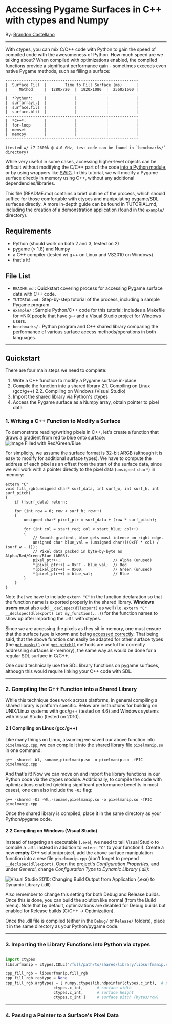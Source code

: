 Accessing Pygame Surfaces in C++ with ctypes and Numpy
==========================================================
By: [Brandon Castellano](http://www.bcastell.com)

----------------------------------------------------------

With ctypes, you can mix C/C++ code with Python to gain the speed of compiled code with the awesomeness of Python.  How much speed are we talking about?  When compiled with optimizations enabled, the compiled functions provide a significant performance gain - sometimes exceeds even native Pygame methods, such as filling a surface:

    ----------------------------------------------------------
    |  Surface Fill  |        Time to Fill Surface (ms)      |
    |     Method     |  1280x720  |  1920x1080  |  2560x1600 |
    ----------------------------------------------------------
    |  *Python*:     |            |             |            |
    |  surfarray[:]  |            |             |            |
    |  surface.fill  |            |             |            |
    |  surface.blit  |            |             |            |
    ----------------------------------------------------------
    |  *C++*:        |            |             |            |
    |  for-loop      |            |             |            |
    |  memset        |            |             |            |
    |  memcpy        |            |             |            |
    ----------------------------------------------------------
    
    (tested w/ i7 2600k @ 4.0 GHz, test code can be found in `benchmarks/` directory)
    

While very useful in some cases, accessing higher-level objects can be difficult without modifying the C/C++ part of the code [into a Python module](http://docs.python.org/2/extending/extending.html#writing-extensions-in-c), or by using wrappers like [SWIG](http://www.swig.org/).  In this tutorial, we will modify a Pygame surface directly in memory using C++, without any additional dependencies/libraries.

This file (README.md) contains a brief outline of the process, which should suffice for those comfortable with ctypes and manipulating pygame/SDL surfaces directly.  A more in-depth guide can be found in TUTORIAL.md, including the creation of a demonstration application (found in the `example/` directory).


Requirements
------------
 - Python (should work on both 2 and 3, tested on 2)
 - pygame (> 1.8) and Numpy
 - a C++ compiler (tested w/ g++ on Linux and VS2010 on Windows)
 - that's it!


File List
---------

 - `README.md` : Quickstart covering process for accessing Pygame surface data with C++ code.
 - `TUTORIAL.md` : Step-by-step tutorial of the process, including a sample Pygame program.
 - `example/` : Sample Python/C++ code for this tutorial; includes a Makefile for *NIX people that have `g++` and a Visual Studio project for Windows users.
 - `benchmarks/` : Python program and C++ shared library comparing the performance of various surface access methods/operations in both languages.
  
 
----------------------------------------------------------

Quickstart
----------

There are four main steps we need to complete:

 1. Write a C++ function to modify a Pygame surface in-place
 2. Compile the function into a shared library
    2.1. Compiling on Linux (gcc/g++)
    2.2. Compiling on Windows (Visual Studio)
 3. Import the shared library via Python's ctypes
 4. Access the Pygame surface as a Numpy array, obtain pointer to pixel data


### 1. Writing a C++ Function to Modify a Surface

To demonstrate reading/writing pixels in C++, let's create a function that draws a gradient from red to blue onto surface:
<img style="max-width:100%;" src="https://raw.github.com/breakthrough/pygame-ctypes-tutorial/master/images/fillrgb.png" alt="Image Filled with Red/Green/Blue" />

For simplicity, we assume the surface format is 32-bit ARGB (although it is easy to modify for additional surface types).  We have to compute the address of each pixel as an offset from the start of the surface data, since we will work with a pointer directly to the pixel data (`unsigned char*`) in memory:

```C+
extern "C"
void fill_rgb(unsigned char* surf_data, int surf_w, int surf_h, int surf_pitch)
{
    if (!surf_data) return;

    for (int row = 0; row < surf_h; row++)
    {
        unsigned char* pixel_ptr = surf_data + (row * surf_pitch);

        for (int col = start_red; col < start_blue; col++)
        {
            // Smooth gradient, blue gets most intense on right edge.
            unsigned char blue_val = (unsigned char)((0xFF * col) / (surf_w - 1));
            // Pixel data packed in byte-by-byte as Alpha/Red/Green/Blue (ARGB).
            pixel_ptr++;                       // Alpha (unused)
            *(pixel_ptr++) = 0xFF - blue_val;  // Red
            *(pixel_ptr++) = 0x00;             // Green (unused)
            *(pixel_ptr++) = blue_val;         // Blue
        }
    }
}
```

Note that we have to include `extern "C"` in the function declaration so that the function name is exported properly in the shared library.  **Windows users** must also add `__declspec(dllexport)` as well (i.e. `extern "C" __declspec(dllexport) int my_function(...)`) for the function names to show up after importing the `.dll` with ctypes.

Since we are accessing the pixels as they sit in memory, one must ensure that the surface type is known and being [accessed correctly](http://en.wikipedia.org/wiki/Endianness).  That being said, that the above function can easily be adapted for other surface types (the [`get_masks()`](http://www.pygame.org/docs/ref/surface.html#pygame.Surface.get_pitch) and [`get_pitch()`](http://www.pygame.org/docs/ref/surface.html#pygame.Surface.get_pitch) methods are useful for correctly addressing surfaces in-memory), the same way as would be done for a regular SDL surface in C/C++.

One could technically use the SDL library functions on pygame surfaces, although this would require linking your C++ code with SDL.


----------------------------------------------------------

### 2. Compiling the C++ Function into a Shared Library

While this technique does work across platforms, in general compiling a shared library is platform specific. Below are instructions for building on UNIX/Linux systems with gcc/g++ (tested on 4.6) and Windows systems with Visual Studio (tested on 2010).

#### 2.1 Compiling on Linux (gcc/g++)

Like many things on Linux, assuming we saved our above function into `pixelmanip.cpp`, we can compile it into the shared library file `pixelmanip.so` in one command:

    g++ -shared -Wl,-soname,pixelmanip.so -o pixelmanip.so -fPIC pixelmanip.cpp

And that's it!  Now we can move on and import the library functions in our Python code via the ctypes module.  Additionally, to compile the code with optimizations enabled (yielding significant performance benefits in most cases), one can also include the `-O3` flag:

    g++ -shared -O3 -Wl,-soname,pixelmanip.so -o pixelmanip.so -fPIC pixelmanip.cpp

Once the shared library is compiled, place it in the same directory as your Python/pygame code.

#### 2.2 Compiling on Windows (Visual Studio)

Instead of targeting an executable (`.exe`), we need to tell Visual Studio to compile a `.dll` instead in addition to `extern "C"` to your function!).  Create a new **empty** C++ solution/project, add the above surface manipulation function into a new file `pixelmanip.cpp` (don't forget to prepend `__declspec(dllexport)`.  Open the project's *Configuration Properties*, and under *General*, change *Configuration Type* to *Dynamic Library (.dll)*:

<img style="max-width:100%;" src="https://raw.github.com/breakthrough/pygame-ctypes-tutorial/master/images/vsdllconfig.png" alt="Visual Studio 2010: Changing Build Output from Application (.exe) to Dynamic Library (.dll)" />

Also remember to change this setting for both Debug and Release builds.  Once this is done, you can build the solution like normal (from the Build menu).  Note that by default, optimizations are disabled for Debug builds but enabled for Release builds (C/C++ -> Optimization).

Once the .dll file is compiled (either in the `Debug/` or `Release/` folders), place it in the same directory as your Python/pygame code.


----------------------------------------------------------

### 3. Importing the Library Functions into Python via ctypes

```Python

import ctypes
libsurfmanip = ctypes.CDLL('/full/path/to/shared/library/libsurfmanip.so')

cpp_fill_rgb = libsurfmanip.fill_rgb
cpp_fill_rgb.restype = None
cpp_fill_rgb.argtypes = [ numpy.ctypeslib.ndpointer(ctypes.c_int),  # ptr to surface data
                     ctypes.c_int,      # surface width
                     ctypes.c_int,      # surface height
                     ctypes.c_int ]     # surface pitch (bytes/row)

```


----------------------------------------------------------

### 4. Passing a Pointer to a Surface's Pixel Data

